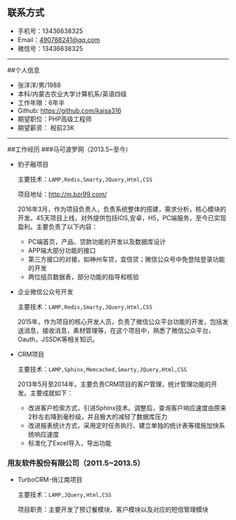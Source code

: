## 联系方式
- 手机号：13436638325
- Email：490788241@qq.com
- 微信号：13436638325

----
##个人信息

- 张洋洋/男/1988
- 本科/内蒙古农业大学计算机系/英语四级
- 工作年限：6年半
- Github: https://github.com/kaisa316
- 期望职位：PHP高级工程师
- 期望薪资： 税前23K

---

##工作经历
###马可波罗网（2013.5~至今）
+ 豹子融项目

	主要技术：`LAMP,Redis,Smarty,JQuery,Html,CSS`
	
	项目地址：http://m.bzr99.com/

	2016年3月，作为项目负责人，负责系统整体的搭建，需求分析，核心模块的开发。45天项目上线，对外提供包括IOS,安卓，H5，PC端服务，至今已实现盈利。主要负责了以下内容：

	- PC端首页，产品、贷款功能的开发以及数据库设计
	- APP端大部分功能的接口
	- 第三方接口的对接，如神州车贷，宜信贷；微信公众号中免登陆登录功能的开发
	- 两位组员数据表，部分功能的指导和核验

+ 企业微信公众号开发

	主要技术：`LAMP,Redis,Smarty,JQuery,Html,CSS`

	2015年，作为项目的核心开发人员，负责了微信公众平台功能的开发，包括发送消息，接收消息，素材管理等，在这个项目中，熟悉了微信公众平台，Oauth，JSSDK等相关知识。

+ CRM项目

	主要技术：`LAMP,Sphinx,Memcached,Smarty,JQuery,Html,CSS`
	
	
	2013年5月至2014年，主要负责CRM项目的客户管理，统计管理功能的开发。主要成就如下：
 	- 改进客户检索方式，引进Sphinx技术。调整后，查询客户响应速度由原来2秒左右降到毫秒级，并且极大的减轻了数据库压力
 	- 改进报表统计方式，采用定时任务执行、建立单独的统计表等措施加快系统响应速度
 	- 标准化了Excel导入，导出功能

### 用友软件股份有限公司（2011.5~2013.5）

 
+ TurboCRM-俏江南项目
	
	主要技术：`LAMP,JQuery,Html,CSS`

	项目职责：主要开发了预订餐模块、客户模块以及对应的短信管理模块


	
